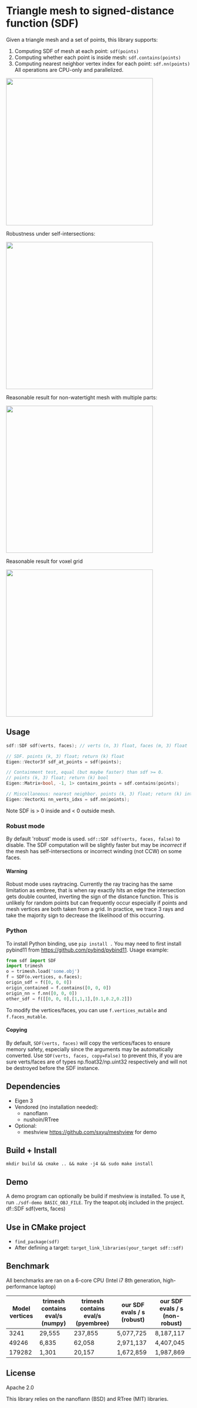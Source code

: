 # Triangle mesh to signed-distance function (SDF)

Given a triangle mesh and a set of points, this library supports:
1. Computing SDF of mesh at each point: `sdf(points)`
2. Computing whether each point is inside mesh: `sdf.contains(points)`
3. Computing nearest neighbor vertex index for each point: `sdf.nn(points)`
All operations are CPU-only and parallelized.

<img src="https://github.com/sxyu/sdf/blob/master/readme-img/human.gif"
    width="400">

Robustness under self-intersections:

<img src="https://github.com/sxyu/sdf/blob/master/readme-img/smpl.png"
    width="400">

Reasonable result for non-watertight mesh with multiple parts:

<img src="https://github.com/sxyu/sdf/blob/master/readme-img/teapot.gif"
    width="400">

Reasonable result for voxel grid

<img src="https://github.com/sxyu/sdf/blob/master/readme-img/voxel.png"
    width="400">

## Usage
```cpp
sdf::SDF sdf(verts, faces); // verts (n, 3) float, faces (m, 3) float

// SDF. points (k, 3) float; return (k) float
Eigen::Vector3f sdf_at_points = sdf(points);

// Containment test, equal (but maybe faster) than sdf >= 0.
// points (k, 3) float; return (k) bool
Eigen::Matrix<bool, -1, 1> contains_points = sdf.contains(points);

// Miscellaneous: nearest neighbor. points (k, 3) float; return (k) int
Eigen::VectorXi nn_verts_idxs = sdf.nn(points);
```
Note SDF is > 0 inside and < 0 outside mesh.

### Robust mode
By default 'robust' mode is used. `sdf::SDF sdf(verts, faces, false)` to disable.
The SDF computation will be slightly faster but may be *incorrect* if the mesh has self-intersections or incorrect winding (not CCW) on some faces.

#### Warning
Robust mode uses raytracing. Currently the ray tracing has the same limitation as embree,
that is when ray exactly hits an edge the intersection gets double counted, inverting the sign
of the distance function. 
This is unlikely for random points but can frequently occur especially if points and mesh vertices are both taken from a grid.
In practice, we trace 3 rays and take the majority sign to decrease the likelihood of this occurring.

### Python
To install Python binding, use `pip install .`
You may need to first install pybind11 from https://github.com/pybind/pybind11.
Usage example:
```python
from sdf import SDF
import trimesh
o = trimesh.load('some.obj')
f = SDF(o.vertices, o.faces);
origin_sdf = f([0, 0, 0])
origin_contained = f.contains([0, 0, 0])
origin_nn = f.nn([0, 0, 0])
other_sdf = f([[0, 0, 0],[1,1,1],[0.1,0.2,0.2]])
```
To modify the vertices/faces, you can use
`f.vertices_mutable` and `f.faces_mutable`.

#### Copying
By default, `SDF(verts, faces)` will copy the vertices/faces to ensure memory safety,
especially since the arguments may be automatically converted.
Use `SDF(verts, faces, copy=False)` to prevent this, if you are sure verts/faces are
of types np.float32/np.uint32 respectively and will not be destroyed before the SDF instance.

## Dependencies
- Eigen 3
- Vendored (no installation needed):
    - nanoflann
    - nushoin/RTree
- Optional:
    - meshview https://github.com/sxyu/meshview for demo

## Build + Install
`mkdir build && cmake .. && make -j4 && sudo make install`

## Demo
A demo program can optionally be build if meshview is installed.
To use it, run `./sdf-demo BASIC_OBJ_FILE`. Try the teapot.obj included in the project.
df::SDF sdf(verts, faces)

## Use in CMake project
- `find_package(sdf)`
- After defining a target: `target_link_libraries(your_target sdf::sdf)`

## Benchmark

All benchmarks are ran on a 6-core CPU (Intel i7 8th generation, high-performance laptop)

| Model vertices | trimesh contains eval/s (numpy) | trimesh contains eval/s (pyembree) | our SDF evals / s (robust) | our SDF evals / s (non-robust)  |
| -------------   | ------------- | ------------- | ------------- | ------------- |
| 3241            | 29,555| 237,855 | 5,077,725   | 8,187,117 |
| 49246           | 6,835 | 62,058  | 2,971,137   | 4,407,045 |
| 179282          | 1,301 | 20,157  | 1,672,859   | 1,987,869 |

## License
Apache 2.0

This library relies on the nanoflann (BSD) and RTree (MIT) libraries.
